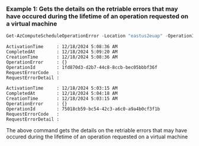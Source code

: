 ### Example 1: Gets the details on the retriable errors that may have occured during the lifetime of an operation requested on a virtual machine
```powershell
Get-AzComputeScheduleOperationError -Location "eastus2euap" -OperationId "1fd870d3-d2b7-44c8-8ccb-bec05bbbf36f","5018cb59-bc54-42c3-a6c0-a9a4b0cf3f1b" -SubscriptionId "ed5d2ee7-ede1-44bd-97a2-369489bbefe4" | Format-List
```

```output
ActivationTime     : 12/18/2024 5:08:36 AM
CompletedAt        : 12/18/2024 5:09:20 AM
CreationTime       : 12/18/2024 5:08:36 AM
OperationError     : {}
OperationId        : 1fd870d3-d2b7-44c8-8ccb-bec05bbbf36f
RequestErrorCode   :
RequestErrorDetail :

ActivationTime     : 12/18/2024 5:03:15 AM
CompletedAt        : 12/18/2024 5:04:18 AM
CreationTime       : 12/18/2024 5:03:15 AM
OperationError     : {}
OperationId        : 75018cb59-bc54-42c3-a6c0-a9a4b0cf3f1b
RequestErrorCode   :
RequestErrorDetail :
```

The above command gets the details on the retriable errors that may have occured during the lifetime of an operation requested on a virtual machine

